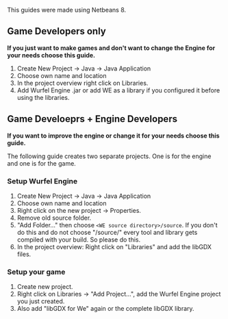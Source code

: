 This guides were made using Netbeans 8.

## Game Developers only
**If you just want to make games and don't want to change the Engine for your needs choose this guide.**

1. Create New Project -> Java -> Java Application
2. Choose own name and location
3. In the project overview right click on Libraries.
4. Add Wurfel Engine .jar or add WE as a library if you configured it before using the libraries.

## Game Develoeprs + Engine Developers
**If you want to improve the engine or change it for your needs choose this guide.**

The following guide creates two separate projects. One is for the engine and one is for the game.
### Setup Wurfel Engine
1. Create New Project -> Java -> Java Application
2. Choose own name and location
3. Right click on the new project -> Properties.
4. Remove old source folder.
5. "Add Folder…" then choose `<WE source directory>/source`. If you don't do this and do not choose "/source/" every tool and library gets compiled with your build. So please do this. 
6. In the project overview: Right click on "Libraries" and add the libGDX files.

### Setup your game
1. Create new project.
2. Right click on Libraries -> "Add Project…", add the Wurfel Engine project you just created.
3. Also add "libGDX for We" again or the complete libGDX library.